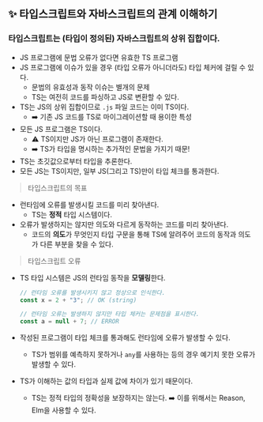## ✨ 타입스크립트와 자바스크립트의 관계 이해하기

### 타입스크립트는 (타입이 정의된) 자바스크립트의 상위 집합이다.

- JS 프로그램에 문법 오류가 없다면 유효한 TS 프로그램
- JS 프로그램에 이슈가 있을 경우 (타입 오류가 아니더라도) 타입 체커에 걸릴 수 있다.
  - 문법의 유효성과 동작 이슈는 별개의 문제
  - TS는 여전히 코드를 파싱하고 JS로 변환할 수 있다.
- TS는 JS의 상위 집합이므로 `.js` 파일 코드는 이미 TS이다.
  - ➡️ 기존 JS 코드를 TS로 마이그레이션할 때 용이한 특성
- 모든 JS 프로그램은 TS이다.
  - ⚠️ TS이지만 JS가 아닌 프로그램이 존재한다.
  - ➡️ TS가 타입을 명시하는 추가적인 문법을 가지기 때문!
- TS는 초깃값으로부터 타입을 추론한다.
- 모든 JS는 TS이지만, 일부 JS(그리고 TS)만이 타입 체크를 통과한다.

> 타입스크립트의 목표

- 런타임에 오류를 발생시킬 코드를 미리 찾아낸다.
  - TS는 **정적** 타입 시스템이다.
- 오류가 발생하지는 않지만 의도와 다르게 동작하는 코드를 미리 찾아낸다.
  - 코드의 **의도**가 무엇인지 타입 구문을 통해 TS에 알려주어 코드의 동작과 의도가 다른 부분을 찾을 수 있다.

> 타입스크립트 오류

- TS 타입 시스템은 JS의 런타임 동작을 **모델링**한다.

  ```ts
  // 런타임 오류를 발생시키지 않고 정상으로 인식한다.
  const x = 2 + "3"; // OK (string)

  // 런타임 오류는 발생하지 않지만 타입 체커는 문제점을 표시한다.
  const a = null + 7; // ERROR
  ```

- 작성된 프로그램이 타입 체크를 통과해도 런타임에 오류가 발생할 수 있다.
  - TS가 범위를 예측하지 못하거나 `any`를 사용하는 등의 경우 예기치 못한 오류가 발생할 수 있다.
- TS가 이해하는 값의 타입과 실제 값에 차이가 있기 때문이다.
  - TS는 정적 타입의 정확성을 보장하지는 않는다. ➡️ 이를 위해서는 Reason, Elm을 사용할 수 있다.
